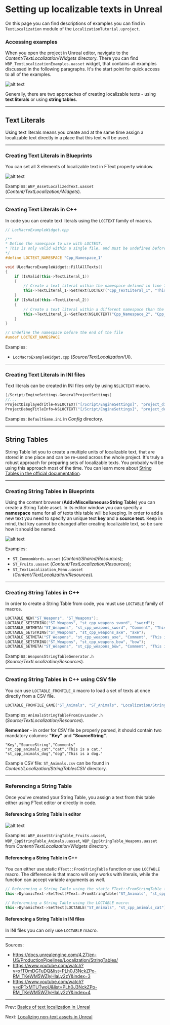 # Setting up localizable texts in Unreal

On this page you can find descriptions of examples you can find in `TextLocalization` module of the `LocalizationTutorial.uproject`.

### Accessing examples
When you open the project in Unreal editor, navigate to the *Content/TextLocalization/Widgets* directory. There you can find `WBP_TextLocalizationExamples.uasset` widget, that contains all examples discussed in the following paragraphs. It's the start point for quick access to all of the examples.

![alt text](localization_tutorial_app.png "Localization Tutorial app in runtime")

Generally, there are two approaches of creating localizable texts - using **text literals** or using **string tables**.

---
## Text Literals
Using text literals means you create and at the same time assign a localizable text directly in a place that this text will be used.

---
### Creating Text Literals in Blueprints
You can set all 3 elements of localizable text in FText property window.

![alt text](creating_text_literal_editor.png "Creating text literal in asset")

Examples: `WBP_AssetLocalizedText.uasset` (*Content/TextLocalization/Widgets*).

---
### Creating Text Literals in C++
In code you can create text literals using the `LOCTEXT` family of macros.
```C++
// LocMacroExampleWidget.cpp

/**
* Define the namespace to use with LOCTEXT.
* This is only valid within a single file, and must be undefined before the end of the file.
*/
#define LOCTEXT_NAMESPACE "Cpp_Namespace_1"

void ULocMacroExampleWidget::FillAllTexts()
{
	if (IsValid(this->TextLiteral_1))
	{
		// Create a text literal within the namespace defined in line 16:
		this->TextLiteral_1->SetText(LOCTEXT("Cpp_TextLiteral_1", "This is the first text literal created in code."));
	}
	if (IsValid(this->TextLiteral_2))
	{
		// Create a text literal within a different namespace than the one defined in line 16:
		this->TextLiteral_2->SetText(NSLOCTEXT("Cpp_Namespace_2", "Cpp_TextLiteral_2", "This is the second text literal created in code."));
	}
}

// Undefine the namespace before the end of the file
#undef LOCTEXT_NAMESPACE
```
Examples:
- `LocMacroExampleWidget.cpp` (*Source/TextLocalization/UI*).

---
### Creating Text Literals in INI files
Text literals can be created in INI files only by using `NSLOCTEXT` macro.
```C++
[/Script/EngineSettings.GeneralProjectSettings]
//...
ProjectDisplayedTitle=NSLOCTEXT("[/Script/EngineSettings]", "project_displayed_title", "Unreal Localization Tutorial")
ProjectDebugTitleInfo=NSLOCTEXT("[/Script/EngineSettings]", "project_debug_title", "Unreal Localization Tutorial - debug")
```
Examples: `DefaultGame.ini` in *Config* directory.

---
## String Tables
String Table let you to create a multiple units of localizable text, that are stored in one place and can be re-used across the whole project. It's truly a robust approach for preparing sets of localizable texts. You probably will be using this approach most of the time. You can learn more about [String Tables in the official documentation](https://docs.unrealengine.com/4.27/en-US/ProductionPipelines/Localization/StringTables/).

---
### Creating String Tables in Blueprints
Using the content browser (**Add>Miscellaneous>String Table**) you can create a String Table asset. In its editor window you can specify a **namespace** name for all of texts this table will be keeping. In order to add a new text you need to specify an unique text **key** and a **source text**. Keep in mind, that key cannot be changed after creating localizable text, so be sure how it should be named.

![alt text](string_table_editor.png "String Table editor window")

Examples:
- `ST_CommonWords.uasset` (*Content/Shared/Resources*);
- `ST_Fruits.uasset` (*Content/TextLocalization/Resources*);
- `ST_TextLocalization_Menu.uasset` (*Content/TextLocalization/Resources*).

---
### Creating String Tables in C++
In order to create a String Table from code, you must use `LOCTABLE` family of macros.

```C++
LOCTABLE_NEW("ST_Weapons", "ST_Weapons");
LOCTABLE_SETSTRING("ST_Weapons", "st_cpp_weapons_sword", "sword");
LOCTABLE_SETMETA("ST_Weapons", "st_cpp_weapons_sword", "Comment", "This is a comment about sword");
LOCTABLE_SETSTRING("ST_Weapons", "st_cpp_weapons_axe", "axe");
LOCTABLE_SETMETA("ST_Weapons", "st_cpp_weapons_axe", "Comment", "This is a comment about axe");
LOCTABLE_SETSTRING("ST_Weapons", "st_cpp_weapons_bow", "bow");
LOCTABLE_SETMETA("ST_Weapons", "st_cpp_weapons_bow", "Comment", "This is a comment about bow");
```

Examples: `WeaponsStringTableGenerator.h` (*Source/TextLocalization/Resources*).

---
### Creating String Tables in C++ using CSV file
You can use `LOCTABLE_FROMFILE_X` macro to load a set of texts at once directly from a CSV file. 
```C++
LOCTABLE_FROMFILE_GAME("ST_Animals", "ST_Animals", "Localization/StringTablesCSV/ST_Animals.csv");
```
Examples: `AnimalsStringTableFromCsvLoader.h` (*Source/TextLocalization/Resources*).

**Remember** - in order for CSV file be properly parsed, it should contain two mandatory columns: **"Key"** and **"SourceString"**.
```
"Key","SourceString","Comments"
"st_cpp_animals_cat","cat","This is a cat."
"st_cpp_animals_dog","dog","This is a dog."
```
Example CSV file: `ST_Animals.csv` can be found in *Content/Localization/StringTablesCSV* directory.

---
### Referencing a String Table
Once you've created your String Table, you assign a text from this table either using FText editor or directly in code.

#### Referencing a String Table in editor
![alt text](referencing_string_table_editor.png "Use Referenced Text options in FText property editor to selected text from desired String Table.")

Examples: `WBP_AssetStringTable_Fruits.uasset`, `WBP_CppStringTable_Animals.uasset`, `WBP_CppStringTable_Weapons.uasset` from *Content/TextLocalization/Widgets* directory.

#### Referencing a String Table in C++
You can either use static `FText::FromStringTable` function or use `LOCTABLE` macro. The difference is that macro will only works with literals, while the function can accept variable arguments as well.
```C++
// Referencing a String Table using the static FText::FromStringTable function:
this->DynamicText->SetText(FText::FromStringTable("ST_Animals", "st_cpp_animals_cat"));

// Referencing a String Table using the LOCTABLE macro:
this->DynamicText->SetText(LOCTABLE("ST_Animals", "st_cpp_animals_cat"));
```

#### Referencing a String Table in INI files
In INI files you can only use `LOCTABLE` macro.

---
Sources:
- https://docs.unrealengine.com/4.27/en-US/ProductionPipelines/Localization/StringTables/
- https://www.youtube.com/watch?v=xfTOmDGTuDQ&list=PLh0J3NckZPo-RM_TKeWM5WZIyHlaLy2zY&index=3
- https://www.youtube.com/watch?v=dPTxMTUTwoU&list=PLh0J3NckZPo-RM_TKeWM5WZIyHlaLy2zY&index=4

---
Prev: [Basics of text localization in Unreal](../3_TextLocalizationBasics/Basics-of-text-localization-in-Unreal.md)

Next: [Localizing non-text assets in Unreal](../5_LocalizingNonTextAssets/Localizing-non-text-assets-in-Unreal.md)